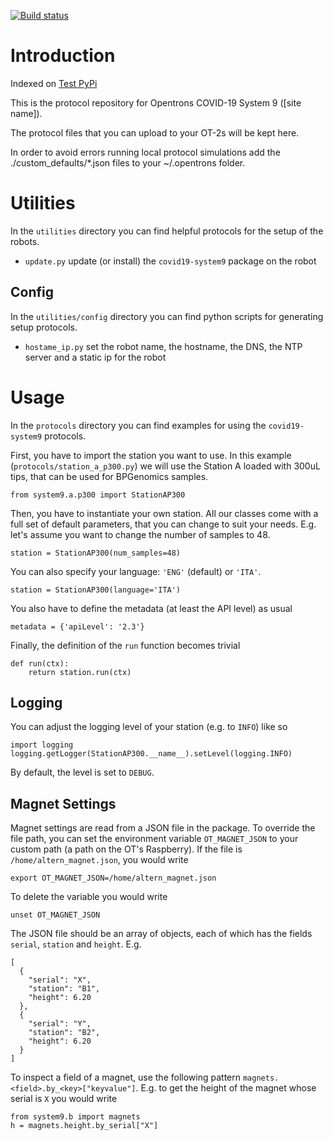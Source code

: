 [![Build status](https://github.com/OpenSourceCovidTesting/covid19-system-9_PRIVATE/workflows/package/badge.svg?branch=master)](https://github.com/OpenSourceCovidTesting/covid19-system-9_PRIVATE/actions?query=workflow%3Apackage)

# Introduction

Indexed on [Test PyPi](https://test.pypi.org/project/covid19-system9)

This is the protocol repository for Opentrons COVID-19 System 9 ([site name]).

The protocol files that you can upload to your OT-2s will be kept here.

In order to avoid errors running local protocol simulations add the ./custom_defaults/*.json files to your ~/.opentrons folder.

# Utilities

In the `utilities` directory you can find helpful protocols for the setup of the robots.

 - `update.py` update (or install) the `covid19-system9` package on the robot

## Config

In the `utilities/config` directory you can find python scripts for generating setup protocols.

 - `hostame_ip.py` set the robot name, the hostname, the DNS, the NTP server and a static ip for the robot

# Usage

In the `protocols` directory you can find examples for using the `covid19-system9` protocols.

First, you have to import the station you want to use. In this example (`protocols/station_a_p300.py`) we will use the Station A loaded with 300uL tips, that can be used for BPGenomics samples.

```
from system9.a.p300 import StationAP300
```

Then, you have to instantiate your own station. All our classes come with a full set of default parameters, that you can change to suit your needs. E.g. let's assume you want to change the number of samples to 48.

```
station = StationAP300(num_samples=48)
```

You can also specify your language: `'ENG'` (default) or `'ITA'`.

```
station = StationAP300(language='ITA')
```

You also have to define the metadata (at least the API level) as usual

```
metadata = {'apiLevel': '2.3'}
```

Finally, the definition of the `run` function becomes trivial

```
def run(ctx):
    return station.run(ctx)
```

## Logging
You can adjust the logging level of your station (e.g. to `INFO`) like so

```
import logging
logging.getLogger(StationAP300.__name__).setLevel(logging.INFO)
```

By default, the level is set to `DEBUG`.

## Magnet Settings
Magnet settings are read from a JSON file in the package. To override the file path, you can set the environment variable `OT_MAGNET_JSON` to your custom path (a path on the OT's Raspberry). If the file is `/home/altern_magnet.json`, you would write
```
export OT_MAGNET_JSON=/home/altern_magnet.json
```
To delete the variable you would write
```
unset OT_MAGNET_JSON
```
The JSON file should be an array of objects, each of which has the fields `serial`, `station` and `height`. E.g.
```
[
  {
	"serial": "X",
	"station": "B1",
	"height": 6.20
  },
  {
	"serial": "Y",
	"station": "B2",
	"height": 6.20
  }
]
```

To inspect a field of a magnet, use the following pattern `magnets.<field>.by_<key>["keyvalue"]`. E.g. to get the height of the magnet whose serial is `X` you would write
```
from system9.b import magnets
h = magnets.height.by_serial["X"]
```


<!---
Copyright (c) 2020 Covmatic.
Permission is hereby granted, free of charge, to any person obtaining a copy of this software and associated documentation files (the "Software"), to deal in the Software without restriction, including without limitation the rights to use, copy, modify, merge, publish, distribute, sublicense, and/or sell copies of the Software, and to permit persons to whom the Software is furnished to do so, subject to the following conditions:
The above copyright notice and this permission notice shall be included in all copies or substantial portions of the Software.
THE SOFTWARE IS PROVIDED "AS IS", WITHOUT WARRANTY OF ANY KIND, EXPRESS OR IMPLIED, INCLUDING BUT NOT LIMITED TO THE WARRANTIES OF MERCHANTABILITY, FITNESS FOR A PARTICULAR PURPOSE AND NONINFRINGEMENT. IN NO EVENT SHALL THE AUTHORS OR COPYRIGHT HOLDERS BE LIABLE FOR ANY CLAIM, DAMAGES OR OTHER LIABILITY, WHETHER IN AN ACTION OF CONTRACT, TORT OR OTHERWISE, ARISING FROM, OUT OF OR IN CONNECTION WITH THE SOFTWARE OR THE USE OR OTHER DEALINGS IN THE SOFTWARE.
-->
